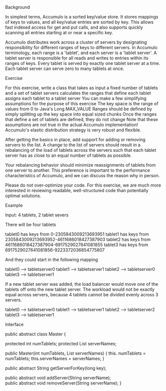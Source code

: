 Background

In simplest terms, Accumulo is a sorted key/value store.  It stores mappings of keys to values, and all key/value entries are sorted by key. This allows fast indexed access for get and put calls, and also supports quickly scanning all entries starting at or near a specific key. 

Accumulo distributes work across a cluster of servers by designating responsibility for different ranges of keys to different servers.  In Accumulo terminology, each range is a 'tablet', and each server is a 'tablet server'.  A tablet server is responsible for all reads and writes to entries within its ranges of keys. Every tablet is served by exactly one tablet server at a time.  Each tablet server can serve zero to many tablets at once. 

Exercise

For this exercise, write a class that 
takes as input a fixed number of tablets and a set of tablet servers
calculates the ranges that define each tablet
assigns each tablet to a tablet server
You can make a few simplifying assumptions for the purpose of this exercise
The key space is the range of values from 0 to Java's Long.MAX_VALUE 
Ranges should be defined by simply splitting up the key space into equal sized chunks
Once the ranges that define a set of tablets are defined, they do not change
Note that these assumptions are not true in the actual Accumulo implementation! Accumulo's elastic distribution strategy is very robust and flexible.  

After getting the basics in place, add support for adding or removing servers to the list. A change to the list of servers should result in a rebalancing of the load of tablets across the servers such that each tablet server has as close to an equal number of tablets as possible.

Your rebalancing behavior should minimize reassignments of tablets from one server to another. This preference is important to the performance characteristics of Accumulo, and we can discuss the reason why in person. 

Please do not over-optimize your code. For this exercise, we are much more interested in reviewing readable, well-structured code than potentially optimal solutions.  

Example

Input: 4 tablets, 2 tablet severs

There will be four tablets

tablet0 has keys from 0-2305843009213693951
tablet1 has keys from 2305843009213693952-4611686018427387903
tablet2 has keys from 4611686018427387904-6917529027641081855
tablet3 has keys from 6917529027641081856-9223372036854775807

And they could start in the following mapping 

tablet0 --> tabletserver0
tablet1 --> tabletserver1
tablet2 --> tabletserver0
tablet3 --> tabletserver1

If a new tablet server was added, the load balancer would move one of the tablets off onto the new tablet server. The workload would not be exactly equal across servers, because 4 tablets cannot be divided evenly across 3 servers. 

tablet0 --> tabletserver0
tablet1 --> tabletserver1
tablet2 --> tabletserver2
tablet3 --> tabletserver1

Interface

public abstract class Master {
  
  protected int numTablets;
  protected List<String> serverNames; 
  
  public Master(int numTablets, List<String> serverNames) { 
    this. numTablets = numTablets;
    this.serverNames = serverNames;
  }
  
  public abstract String getServerForKey(long key); 

  public abstract void addServer(String serverName);  
  public abstract void removeServer(String serverName);
}
